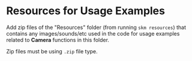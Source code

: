 # Resources for Usage Examples

Add zip files of the "Resources" folder (from running `skm resources`) that contains any images/sounds/etc used in the code for usage examples related to **Camera** functions in this folder.

Zip files must be using `.zip` file type.
